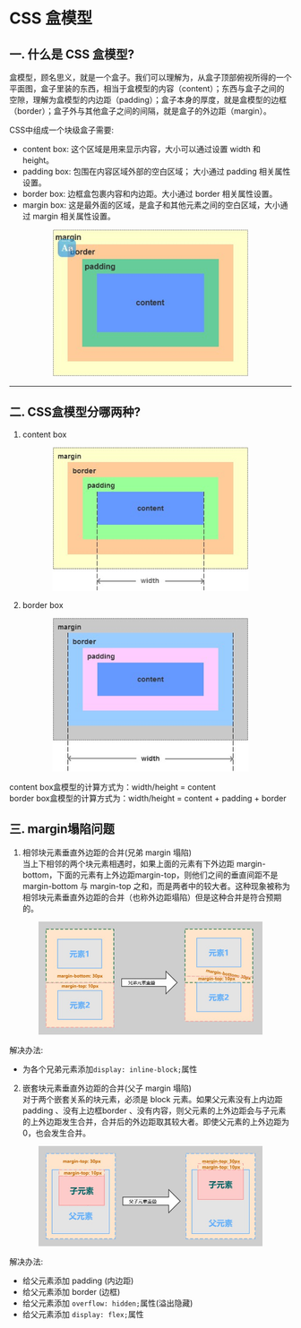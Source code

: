 # CSS 盒模型

## 一. 什么是 CSS 盒模型?
 盒模型，顾名思义，就是一个盒子。我们可以理解为，从盒子顶部俯视所得的一个平面图，盒子里装的东西，相当于盒模型的内容（content）；东西与盒子之间的空隙，理解为盒模型的内边距（padding）；盒子本身的厚度，就是盒模型的边框（border）；盒子外与其他盒子之间的间隔，就是盒子的外边距（margin）。<br>

CSS中组成一个块级盒子需要:<br>
* content box: 这个区域是用来显示内容，大小可以通过设置 width 和 height。
* padding box: 包围在内容区域外部的空白区域； 大小通过 padding 相关属性设置。
* border box: 边框盒包裹内容和内边距。大小通过 border 相关属性设置。
* margin box: 这是最外面的区域，是盒子和其他元素之间的空白区域，大小通过 margin 相关属性设置。
 <div align=center><img src="images/CSS盒模型示意图.jpg" width="350"></div>

***

## 二. CSS盒模型分哪两种?
1. content box
 <div align=center><img src="images/content box.jpg" width="350"></div>

2. border box
 <div align=center><img src="images/border box.jpg" width="350"></div>

content box盒模型的计算方式为：width/height = content <br>
border box盒模型的计算方式为：width/height = content + padding + border
## 三. margin塌陷问题
1. 相邻块元素垂直外边距的合并(兄弟 margin 塌陷)<br>
    当上下相邻的两个块元素相遇时，如果上面的元素有下外边距 margin-bottom，下面的元素有上外边距margin-top，则他们之间的垂直间距不是 margin-bottom 与 margin-top 之和，而是两者中的较大者。这种现象被称为相邻块元素垂直外边距的合并（也称外边距塌陷）但是这种合并是符合预期的。<br>

 <div align=center><img src="images/兄弟margin合并.jpg" width="400"></div>

解决办法:<br>
* 为各个兄弟元素添加`display: inline-block;`属性

2. 嵌套块元素垂直外边距的合并(父子 margin 塌陷)<br>
   对于两个嵌套关系的块元素，必须是 block 元素。如果父元素没有上内边距 padding 、没有上边框border 、没有内容，则父元素的上外边距会与子元素的上外边距发生合并，合并后的外边距取其较大者。即使父元素的上外边距为 0，也会发生合并。

<div align=center><img src="images/父子margin合并.jpg" width="400"></div>

解决办法:<br>
* 给父元素添加 padding (内边距)
* 给父元素添加 border (边框)
* 给父元素添加 `overflow: hidden;`属性(溢出隐藏)
* 给父元素添加 `display: flex;`属性